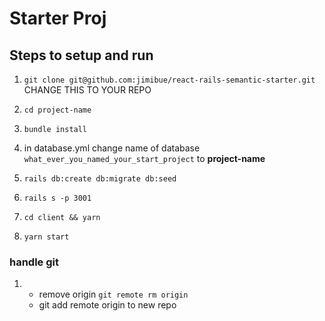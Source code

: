 # Starter Proj

## Steps to setup and run

1. `git clone git@github.com:jimibue/react-rails-semantic-starter.git` CHANGE THIS TO YOUR REPO

2. `cd project-name`
3. `bundle install`
4. in database.yml change name of database `what_ever_you_named_your_start_project` to **project-name**
5. `rails db:create db:migrate db:seed`
6. `rails s -p 3001`

7. `cd client && yarn`
8. `yarn start`

### handle git

1.  - remove origin `git remote rm origin`
    - git add remote origin to new repo
